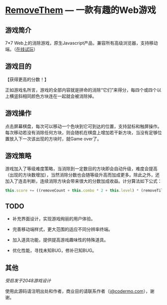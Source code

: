 [RemoveThem](http://www.codermo.com/app/removethem/) — 一款有趣的Web游戏
==================================================


游戏简介
--------------------------------------

7*7 Web上的消除游戏，原生Javascript产品，兼容所有高级浏览器，支持移动端。（[在线试玩](http://www.codermo.com/app/removethem/)）


游戏目的
--------------------------------------

【获得更高的分数！】

正如游戏名所言，游戏的全部内容就是拼命的消除“它们”来得分，每四个或四个以上横竖斜相同颜色方块连在一起就会被消除掉。


游戏操作
--------------------------------------

点击屏幕棋盘，每次可以移动一个色块到它可到达的位置，支持鼠标和触屏操作。每次移动若没有消除任何方块，则会随机在棋盘上增加若干新方块，当没有足够位置放入下一次该出现的方块时，就Game over了。


游戏策略
--------------------------------------

游戏加入了等级难度策略，当消除到一定数目的方块即会自动升级，难度会提高（出现的方块数增加），当然消除分数也会随等级升高而加成更多。除此之外，还加入了连击判断，连续消除方块会带来很大的分数加成收益。计分算法如下公式：

```js
this.score += ((removeCount + this.combo * 2 + this.level) * (removeTiles.length));
```


TODO
--------------------------------------

- 补充界面设计，实现游戏绚丽的用户体验。

- 完善移动端样式，更大范围的适应不同分辨率终端。

- 加入道具功能，提供提高游戏趣味性的特殊道具。

- 优化性能，寻找未知BUG，修补已知BUG。


其他
--------------------------------------

*受启发于2048游戏设计*

使用此源码请注明出处和作者，商业目的请联系作者（i@codermo.com），谢谢。